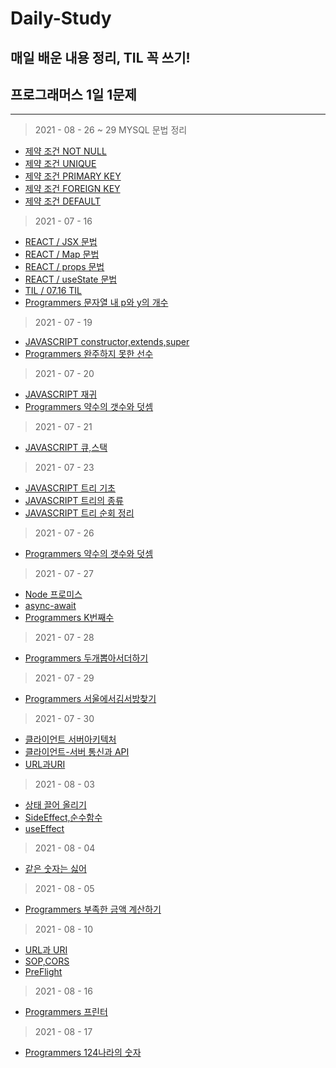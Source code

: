 # Daily-Study
## 매일 배운 내용 정리, TIL 꼭 쓰기!
## 프로그래머스 1일 1문제

----------
> 2021 - 08 - 26 ~ 29 MYSQL 문법 정리 
- [제약 조건 NOT NULL](./MYSQL/제약조건-1(NOTNULL).md)
- [제약 조건 UNIQUE](./MYSQL/제약조건-2(UNIQUE).md)
- [제약 조건 PRIMARY KEY](./MYSQL/제약조건-3(PK).md)
- [제약 조건 FOREIGN KEY](./MYSQL/제약조건-4(FK).md)
- [제약 조건 DEFAULT](./MYSQL/제약조건-5(DEFAULT).md)

> 2021 - 07 - 16
- [REACT / JSX 문법 ](./REACT/JSX문법.MD)
- [REACT / Map 문법](./REACT/Map문법.MD)
- [REACT / props 문법](./REACT/Props문법.md)
- [REACT / useState 문법](./REACT/useState문법.md)
- [TIL / 07.16 TIL](./TIL/07.16TIL.MD)
- [Programmers 문자열 내 p와 y의 개수](./PROGRAMMERS/문자열내p와y의개수.MD)

> 2021 - 07 - 19
- [JAVASCRIPT constructor,extends,super](./JAVASCRIPT/생성자,상속,Super.MD)
- [Programmers 완주하지 못한 선수](./PROGRAMMERS/완주하지못한선수.MD)

> 2021 - 07 - 20
- [JAVASCRIPT 재귀](./JAVASCRIPT/재귀.MD)
- [Programmers 약수의 갯수와 덧셈](./PROGRAMMERS/약수의개수와덧셈.MD)

> 2021 - 07 - 21
- [JAVASCRIPT 큐,스택](./JAVASCRIPT/Queue,Stack.MD)

> 2021 - 07 - 23
- [JAVASCRIPT 트리 기초](./JAVASCRIPT/Tree기초.md)
- [JAVASCRIPT 트리의 종류](./JAVASCRIPT/트리의종류.MD)
- [JAVASCRIPT 트리 순회 정리](./JAVASCRIPT/트리순회정리.md)
> 2021 - 07 - 26
- [Programmers 약수의 갯수와 덧셈](./PROGRAMMERS/나누어떨어지는숫자배열.md)

> 2021 - 07 - 27
- [Node 프로미스](./Node.JS/Promise.md)
- [async-await](./Node.JS/async-await.md)
- [Programmers K번째수](./PROGRAMMERS/K번째수.md)
> 2021 - 07 - 28
- [Programmers 두개뽑아서더하기](./PROGRAMMERS/두개뽑아서더하기.md)
> 2021 - 07 - 29
- [Programmers 서울에서김서방찾기](./PROGRAMMERS/서울에서김서방찾기.md)
> 2021 - 07 - 30
- [클라이언트 서버아키텍처](./HTTP,Client,Server/클라이언트서버아키텍처.md)
- [클라이언트-서버 통신과 API](./HTTP,Client,Server/클라이언트-서버통신과API.md)
- [URL과URI](./HTTP,Client,Server/URL과URI.md)

> 2021 - 08 - 03
- [상태 끌어 올리기](./REACT/LiftingStateUp.md)
- [SideEffect,순수함수](./REACT/SideEffect,Purefunction.md)
- [useEffect](./REACT/useEffect.md)

> 2021 - 08 - 04 
- [같은 숫자는 싫어](./PROGRAMMERS/같은숫자는싫어.md)
> 2021 - 08 - 05 
- [Programmers 부족한 금액 계산하기](./PROGRAMMERS/부족한금액계산하기.md)

> 2021 - 08 - 10
- [URL과 URI](./HTTP,Client,Server/URL과URI.md)
- [SOP,CORS](./HTTP,Client,Server/SOP,CORS.md)
- [PreFlight](./HTTP,Client,Server/Preflight.md)

> 2021 - 08 - 16
- [Programmers 프린터](./PROGRAMMERS/프린터.md)

> 2021 - 08 - 17
- [Programmers 124나라의 숫자](./PROGRAMMERS/124나라의숫자.md)




